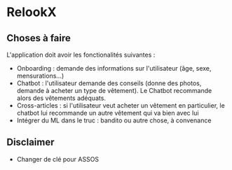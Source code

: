 # RelookX

## Choses à faire

L'application doit avoir les fonctionalités suivantes :
- Onboarding : demande des informations sur l'utilisateur (âge, sexe, mensurations...)
- Chatbot : l'utilisateur demande des conseils (donne des photos, demande à acheter un type de vêtement). Le Chatbot recommande alors des vêtements adéquats.
- Cross-articles : si l'utilisateur veut acheter un vêtement en particulier, le chatbot lui recommande un autre vêtement qui va bien avec lui
- Intégrer du ML dans le truc : bandito ou autre chose, à convenance

## Disclaimer

- Changer de clé pour ASSOS